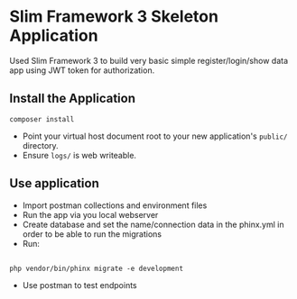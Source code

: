 # Slim Framework 3 Skeleton Application

Used Slim Framework 3 to build very basic simple register/login/show data app using JWT token for authorization.

## Install the Application

    composer install

* Point your virtual host document root to your new application's `public/` directory.
* Ensure `logs/` is web writeable.

## Use application
* Import postman collections and environment files
* Run the app via you local webserver
* Create database and set the name/connection data in the phinx.yml in order to be able to run the migrations
* Run:
## 
    php vendor/bin/phinx migrate -e development
* Use postman to test endpoints